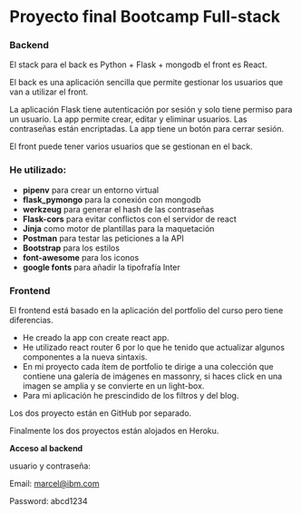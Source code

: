 # Proyecto final Bootcamp Full-stack


### Backend

El stack para el back es Python + Flask + mongodb el front es React.

El back es una aplicación sencilla que permite gestionar los usuarios que van a utilizar el front.

La aplicación Flask tiene autenticación por sesión y solo tiene permiso para un usuario. La app permite crear, editar y eliminar usuarios.
Las contraseñas están encriptadas.
La app tiene un botón para cerrar sesión.

El front puede tener varios usuarios que se gestionan en el back.

### He utilizado:

- __pipenv__ para crear un entorno virtual
- __flask_pymongo__ para la conexión con mongodb
- __werkzeug__ para generar el hash de las contraseñas
- __Flask-cors__ para evitar conflictos con el servidor de react
- __Jinja__ como motor de plantillas para la maquetación
- __Postman__ para testar las peticiones a la API
- __Bootstrap__ para los estilos
- __font-awesome__ para los iconos
- __google fonts__ para añadir la tipofrafía Inter 

### Frontend

El frontend está basado en la aplicación del portfolio del curso pero tiene diferencias.

- He creado la app con create react app.
- He utilizado react router 6 por lo que he tenido que actualizar algunos componentes a la nueva sintaxis.
- En mi proyecto cada ítem de portfolio te dirige a una colección que contiene una galería de imágenes en massonry, si haces click en una imagen se amplia y se convierte en un light-box.
- Para mi aplicación he prescindido de los filtros y del blog.

Los dos proyecto están en GitHub por separado.

Finalmente los dos proyectos están alojados en Heroku.

__Acceso al backend__

usuario y contraseña:

Email: marcel@ibm.com

Password: abcd1234
